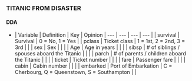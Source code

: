 ### TITANIC FROM DISASTER
#### DDA
- | Variable | Definition | Key | Opinion
| --- | --- | --- | --- |
| survival | Survival | 0 = No, 1 = Yes |
| pclass | Ticket class | 1 = 1st, 2 = 2nd, 3 = 3rd | |
| sex | Sex | | |
| Age | Age in years | | |
| sibsp | # of siblings / spouses aboard the Titanic | | |
| parch | # of parents / children aboard the Titanic | | |
| ticket | Ticket number | | |
| fare | Passenger fare | | |
| cabin | Cabin number | | |
| embarked | Port of Embarkation | C = Cherbourg, Q = Queenstown, S = Southampton | |
